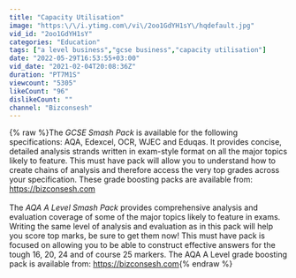 ```yaml
---
title: "Capacity Utilisation"
image: "https:\/\/i.ytimg.com\/vi\/2oo1GdYH1sY\/hqdefault.jpg"
vid_id: "2oo1GdYH1sY"
categories: "Education"
tags: ["a level business","gcse business","capacity utilisation"]
date: "2022-05-29T16:53:55+03:00"
vid_date: "2021-02-04T20:08:36Z"
duration: "PT7M1S"
viewcount: "5305"
likeCount: "96"
dislikeCount: ""
channel: "Bizconsesh"
---
```

{% raw %}The *GCSE Smash Pack* is available for the following specifications: AQA, Edexcel, OCR, WJEC and Eduqas. It provides concise, detailed analysis strands written in exam-style format on all the major topics likely to feature. This must have pack will allow you to understand how to create chains of analysis and therefore access the very top grades across your specification. These grade boosting packs are available from: <a rel="nofollow" target="blank" href="https://bizconsesh.com">https://bizconsesh.com</a><br /><br />The *AQA A Level Smash Pack* provides comprehensive analysis and evaluation coverage of some of the major topics likely to feature in exams. Writing the same level of analysis and evaluation as in this pack will help you score top marks, be sure to get them now! This must have pack is focused on allowing you to be able to construct effective answers for the tough 16, 20, 24 and of course 25 markers. The AQA A Level grade boosting pack is available from: <a rel="nofollow" target="blank" href="https://bizconsesh.com">https://bizconsesh.com</a>{% endraw %}
